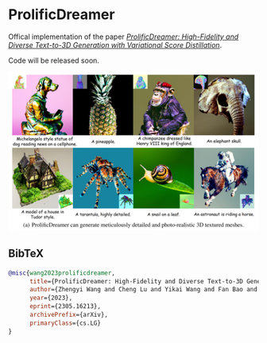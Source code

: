 # ProlificDreamer

Offical implementation of the paper *[ProlificDreamer: High-Fidelity and Diverse Text-to-3D Generation with Variational Score Distillation](https://arxiv.org/abs/2305.16213)*.

Code will be released soon.


<p align="center">
    <img src="teaser.png">
</p>


## BibTeX

```bibtex
@misc{wang2023prolificdreamer,
      title={ProlificDreamer: High-Fidelity and Diverse Text-to-3D Generation with Variational Score Distillation}, 
      author={Zhengyi Wang and Cheng Lu and Yikai Wang and Fan Bao and Chongxuan Li and Hang Su and Jun Zhu},
      year={2023},
      eprint={2305.16213},
      archivePrefix={arXiv},
      primaryClass={cs.LG}
}
```
